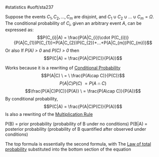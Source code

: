 #statistics 
#uoft/sta237 


Suppose the events $C_{1},C_{2},...,C_{m}$ are disjoint, and $C_{1}\cup C_{2}\cup ... \cup C_{m} =\Omega$. The conditional probability of $C_{i}$, given an arbitrary event *A*, can be expressed as: $$P(C_{i}|A) = \frac{P(A|C_{i})\cdot P(C_{i})}{P(A|C_{1})P(C_{1})+P(A|C_{2})P(C_{2})+...+P(A|C_{m})P(C_{m})}$$
Or also 
If *P(A) > 0* and *P(C) > 0* then
$$P(C|A) = \frac{P(A|C)P(C)}{P(A)}$$

Works because it is a rewriting of [Conditional Probability](Conditional%20Probability.md)
$$P(A|C) \ = \ \frac{P(A\cap C)}{P(C)}$$
$$P(A|C)P(C) \ = P(A\cap C)$$$$\frac{P(A|C)P(C)}{P(A)} \ = \frac{P(A\cap C)}{P(A)}$$By conditional probability, $$P(C|A) = \frac{P(A|C)P(C)}{P(A)}$$
Is also a rewriting of the [Multiplication Rule](Multiplication%20Rule.md)

P(B) = prior probability (probability of B under no conditions)
P(B|A) = posterior probability (probability of B quantified after observed under conditions)

The top formula is essentially the second formula, with The [Law of total probability](Law%20of%20total%20probability.md) substituted into the bottom section of the equation
